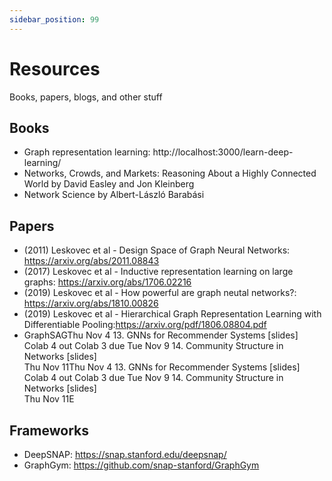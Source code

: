 ```yaml
---
sidebar_position: 99
---
```


# Resources

Books, papers, blogs, and other stuff

## Books

- Graph representation learning: http://localhost:3000/learn-deep-learning/
- Networks, Crowds, and Markets: Reasoning About a Highly Connected World by David Easley and Jon Kleinberg
- Network Science by Albert-László Barabási 

## Papers

- (2011) Leskovec et al - Design Space of Graph Neural Networks: https://arxiv.org/abs/2011.08843
- (2017) Leskovec et al - Inductive representation learning on large graphs: https://arxiv.org/abs/1706.02216
- (2019) Leskovec et al - How powerful are graph neutal networks?: https://arxiv.org/abs/1810.00826
- (2019) Leskovec et al - Hierarchical Graph Representation Learning with Differentiable Pooling:https://arxiv.org/pdf/1806.08804.pdf
- GraphSAGThu Nov 4 	13. GNNs for Recommender Systems
[slides] 		Colab 4 out 	Colab 3 due
Tue Nov 9 	14. Community Structure in Networks
[slides] 			
Thu Nov 11Thu Nov 4 	13. GNNs for Recommender Systems
[slides] 		Colab 4 out 	Colab 3 due
Tue Nov 9 	14. Community Structure in Networks
[slides] 			
Thu Nov 11E

## Frameworks

- DeepSNAP: https://snap.stanford.edu/deepsnap/
- GraphGym: https://github.com/snap-stanford/GraphGym